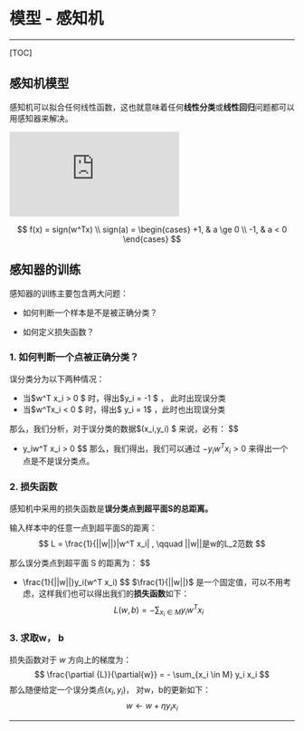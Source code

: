 # 模型 - 感知机

---

[TOC]

## 感知机模型

感知机可以拟合任何线性函数，这也就意味着任何**线性分类**或**线性回归**问题都可以用感知器来解决。

![](https://cdn.cdnjson.com/pic.html?url=http://ww1.sinaimg.cn/large/006gOeiSly1g1gj9rt5fsj307s03ut8i.jpg)

$$
f(x) = sign(w^Tx) \\
sign(a) = \begin{cases} +1, & a \ge 0 \\ -1, & a < 0 \end{cases} 
$$

## 感知器的训练

感知器的训练主要包含两大问题：

- 如何判断一个样本是不是被正确分类？

- 如何定义损失函数？

### 1. 如何判断一个点被正确分类？

误分类分为以下两种情况：

- 当$w^T  x_i   > 0 $ 时，得出$y_i = -1 $ ， 此时出现误分类
- 当$w^Tx_i  < 0 $ 时，得出$ y_i = 1$ ，此时也出现误分类

那么，我们分析，对于误分类的数据$(x_i,y_i) $ 来说，必有：
$$
- y_iw^T x_i > 0
$$
那么，我们得出，我们可以通过  $- y_iw^Tx_i > 0$ 来得出一个点是不是误分类点。

### 2.  损失函数

感知机中采用的损失函数是**误分类点到超平面S的总距离。**

输入样本中的任意一点到超平面S的距离：
$$
L = \frac{1}{||w||}|w^T x_i|  , \qquad  ||w||是w的L_2范数
$$

那么误分类点到超平面 S 的距离为：
$$
- \frac{1}{||w||}y_i(w^T x_i)
$$
$\frac{1}{||w||}$ 是一个固定值，可以不用考虑，这样我们也可以得出我们的**损失函数**如下：
$$
L(w,b) = - \sum_{x_i \in M  }{y_i w^Tx_i }
$$
### 3. 求取w， b

损失函数对于 $w$ 方向上的梯度为：
$$
\frac{\partial {L}}{\partial{w}} = - \sum_{x_i \in M} y_i x_i
$$
那么随便给定一个误分类点$(x_i, y_i)$， 对w，b的更新如下：
$$
w \leftarrow  w + \eta y_i x_i
$$

---

